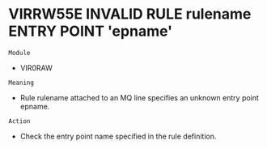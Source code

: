 # VIRRW55E INVALID RULE rulename ENTRY POINT 'epname'

`Module`
- VIR0RAW

`Meaning`
- Rule rulename attached to an MQ line specifies an unknown entry point epname.

`Action`
- Check the entry point name specified in the rule definition.
